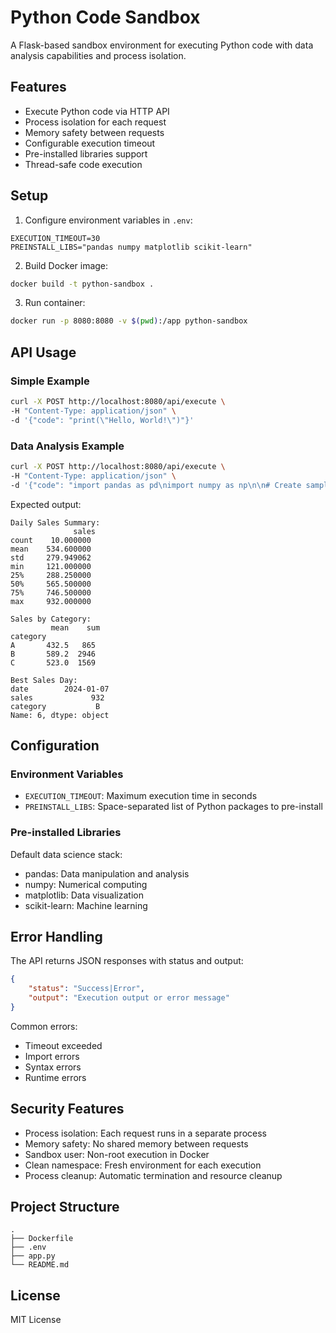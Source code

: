 # Python Code Sandbox

A Flask-based sandbox environment for executing Python code with data analysis capabilities and process isolation.

## Features

- Execute Python code via HTTP API
- Process isolation for each request
- Memory safety between requests
- Configurable execution timeout
- Pre-installed libraries support
- Thread-safe code execution

## Setup

1. Configure environment variables in `.env`:
```env
EXECUTION_TIMEOUT=30
PREINSTALL_LIBS="pandas numpy matplotlib scikit-learn"
```

2. Build Docker image:
```bash
docker build -t python-sandbox .
```

3. Run container:
```bash
docker run -p 8080:8080 -v $(pwd):/app python-sandbox
```

## API Usage

### Simple Example
```bash
curl -X POST http://localhost:8080/api/execute \
-H "Content-Type: application/json" \
-d '{"code": "print(\"Hello, World!\")"}'
```

### Data Analysis Example
```bash
curl -X POST http://localhost:8080/api/execute \
-H "Content-Type: application/json" \
-d '{"code": "import pandas as pd\nimport numpy as np\n\n# Create sample data\ndata = {\n    \"date\": pd.date_range(start=\"2024-01-01\", periods=10),\n    \"sales\": np.random.randint(100, 1000, 10),\n    \"category\": np.random.choice([\"A\", \"B\", \"C\"], 10)\n}\n\n# Create DataFrame\ndf = pd.DataFrame(data)\n\n# Basic analysis\nprint(\"\\nDaily Sales Summary:\")\nprint(df.describe())\n\n# Category analysis\nprint(\"\\nSales by Category:\")\nprint(df.groupby(\"category\")[\"sales\"].agg([\"mean\", \"sum\"]))\n\n# Find best performing day\nbest_day = df.loc[df[\"sales\"].idxmax()]\nprint(f\"\\nBest Sales Day:\\n{best_day}\")"}'
```

Expected output:
```
Daily Sales Summary:
              sales
count    10.000000
mean    534.600000
std     279.949062
min     121.000000
25%     288.250000
50%     565.500000
75%     746.500000
max     932.000000

Sales by Category:
         mean    sum
category            
A       432.5   865
B       589.2  2946
C       523.0  1569

Best Sales Day:
date        2024-01-07
sales             932
category           B
Name: 6, dtype: object
```

## Configuration

### Environment Variables
- `EXECUTION_TIMEOUT`: Maximum execution time in seconds
- `PREINSTALL_LIBS`: Space-separated list of Python packages to pre-install

### Pre-installed Libraries
Default data science stack:
- pandas: Data manipulation and analysis
- numpy: Numerical computing
- matplotlib: Data visualization
- scikit-learn: Machine learning

## Error Handling

The API returns JSON responses with status and output:
```json
{
    "status": "Success|Error",
    "output": "Execution output or error message"
}
```

Common errors:
- Timeout exceeded
- Import errors
- Syntax errors
- Runtime errors

## Security Features

- Process isolation: Each request runs in a separate process
- Memory safety: No shared memory between requests
- Sandbox user: Non-root execution in Docker
- Clean namespace: Fresh environment for each execution
- Process cleanup: Automatic termination and resource cleanup

## Project Structure

```
.
├── Dockerfile
├── .env
├── app.py
└── README.md
```

## License

MIT License
